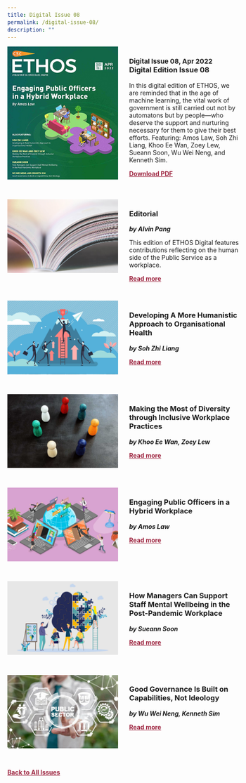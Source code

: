 ```yaml
---
title: Digital Issue 08
permalink: /digital-issue-08/
description: ""
---
```

<style>

.back a
{
	color: #9f2943;
	font-weight: bold;
	}
	
.cat
   {
   font-size: 15px;
   }

.text
{
	width: 50%;
}	
	
.img1 img
{
margin-top:25px;	
}	
	
.img img
{
margin-top:15px;	
}		
	
.button1 a
{
	color: #9f2943;
	font-weight:bold;
}
	

.grid-container {
	display: grid;
	grid-template-columns: 50% 50%;
	grid-column-gap: 5%;
	margin-bottom: 5%;
	}	
	
@media only screen and (max-width: 600px) {
	.grid-container {
		display: block;
	}
}	
</style>


<div class="grid-container">
	<div><img src="/images/Ethos_Thumbnails_Cover/ethosdigital08.jpg"></div>
	<div>
		<h3><span class="cat">Digital Issue 08, Apr 2022</span><br>Digital Edition Issue 08</h3>
		<p>In this digital edition of ETHOS, we are reminded that in the age of machine learning, the vital work of government is still carried out not by automatons but by people—who deserve the support and nurturing necessary for them to give their best efforts. Featuring: Amos Law, Soh Zhi Liang, Khoo Ee Wan, Zoey Lew, Sueann Soon, Wu Wei Neng, and Kenneth Sim.</p>
		<div class="button1"><a target="_blank" href="">Download PDF</a></div>
	</div>
</div>

<br>

<div class="grid-container">
	<div><img src="/images/Landing_Banner_Images/tile_editorial.jpg"></div>
	<div>
		<h3>Editorial</h3>
		<b><i>by Alvin Pang</i></b>
		<p>This edition of ETHOS Digital features contributions reflecting on the human side of the Public Service as a workplace.</p>
		<div class="button1"><a href="/digital-issue-08/editorial/">Read more</a></div>
	</div>
</div>

<br>

<div class="grid-container">
	<div><img src="/images/Cropped_images/Ethos_Digital_08/D8_Teaser_Dev%20A%20More%20Humanistic%20Approach.jpg"></div>
	<div>
		<h3>Developing A More Humanistic Approach to Organisational Health</h3>
		<b><i>by Soh Zhi Liang</i></b>
		<p></p>
		<div class="button1"><a href="/digital-issue-08/developing-a-more-humanistic-approach-to-organisational-health/">Read more</a></div>
	</div>
</div>

<br>

<div class="grid-container">
	<div><img src="/images/Cropped_images/Ethos_Digital_08/D8_Teaser_Making%20the%20Most%20of%20Diversity.jpg"></div>
	<div>
		<h3>Making the Most of Diversity through Inclusive Workplace Practices</h3>
		<b><i>by Khoo Ee Wan, Zoey Lew</i></b>
		<p></p>
		<div class="button1"><a href="/digital-issue-08/making-the-most-of-diversity-through-inclusive-workplace-practices/">Read more</a></div>
	</div>
</div>

<br>

<div class="grid-container">
	<div><img src="/images/Cropped_images/Ethos_Digital_08/D8_Teaser_Engaging%20Public%20Officers%20in%20a%20Hybrid%20Workplace.jpg"></div>
	<div>
		<h3>Engaging Public Officers in a Hybrid Workplace</h3>
		<b><i>by Amos Law</i></b>
		<p></p>
		<div class="button1"><a href="/digital-issue-08/engaging-public-officers-in-a-hybrid-workplace/">Read more</a></div>
	</div>
</div>

<br>

<div class="grid-container">
	<div><img src="/images/Cropped_images/Ethos_Digital_08/D8_Teaser_Support%20Staff%20Mental%20Wellbeing.jpg"></div>
	<div>
		<h3>How Managers Can Support Staff Mental Wellbeing in the Post-Pandemic Workplace</h3>
		<b><i>by Sueann Soon</i></b>
		<p></p>
		<div class="button1"><a href="/digital-issue-08/how-managers-can-support-staff-mental-wellbeing-in-the-post-pandemic-workplace/">Read more</a></div>
	</div>
</div>

<br>

<div class="grid-container">
	<div><img src="/images/Cropped_images/Ethos_Digital_08/D8_Teaser_Good%20Governance.jpeg"></div>
	<div>
		<h3>Good Governance Is Built on Capabilities, Not Ideology</h3>
		<b><i>by Wu Wei Neng, Kenneth Sim</i></b>
		<p></p>
		<div class="button1"><a href="/digital-issue-08/good-governance-is-built-on-capabilities-not-ideology/">Read more</a></div>
	</div>
</div>

<br>

<div class="back">
<a href="/all-issues/">Back to All Issues</a>
</div>